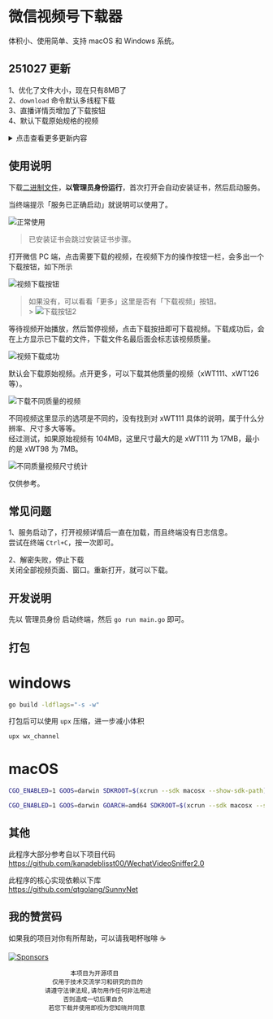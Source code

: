 # 微信视频号下载器

体积小、使用简单、支持 macOS 和 Windows 系统。

## 251027 更新

1、优化了文件大小，现在只有8MB了
<br/>
2、`download` 命令默认多线程下载
<br/>
3、直播详情页增加了下载按钮
<br/>
4、默认下载原始规格的视频


<details><summary>点击查看更多更新内容</summary>

## 250913 更新

1、视频号首页增加下载按钮
<br/>
2、增加 `uninstall` 命令，可卸载本工具安装的根证书
<br/>
3、修复打开长视频页面空白的问题


## 250808 更新

1、修复了微信新版本没有下载按钮的问题


## 250621 更新

1、优化下载时的「进度」展示效果
<br/>
2、增加 `download` 命令，可在终端下载视频及解密。超过 1G 的视频建议使用该方式下载
<br/>

```bash
# 使用方式
./wx_video_download_xx download --url "视频地址" --key 解密key --filename "文件名"
# 视频地址、文件名参数需要双引号包裹。解密key不用双引号
# 将会下载视频到 `Downloads` 目录，然后解密
```

3、视频号「更多」菜单中增加「打印下载命令」按钮
<br/>
4、修复安装证书时有些错误提示不是中文的问题


## 250514 更新

1、修复无法下载图片视频的问题

## 25042501 更新

1、修复了下载的视频无法播放的问题

## 250425 更新

1、修复了无法下载视频的问题

## 250424 更新

1、修复了 下载按钮样式不一致的问题
<br/>
2、修复了 更多按钮点击不显示更多菜单的问题
<br/>
3、增加了 windows 启动失败时提示是否以管理员身份运行

## 250215 更新

1、在控制台显示下载进度，当获取不到进度时显示已下载的字节数
<br/>
2、在「更多」菜单中增加封面图片下载
<br/>
3、自动检测当前网络设备并代理
<br/>
4、支持命令行参数指定要代理的网络设备和程序使用的端口号

```bash
./wx_video_download_xxx --dev=Wi-Fi --port=1080
```

> 一般情况下无需手动指定设备与端口号，直接 ./wx_video_download_xxx 即可

## 241216 更新

1、支持下载直播回放
<br/>
2、支持 macOS 系统
<br/>
在微信 Version 3.8.9 (28564) 测试可用

macOS 下使用说明

```bash
chmod +x ./wx_video_download_darwin_xxx
sudo ./wx_video_download_darwin_xxx
```

此时会提示文件不能打开，需要到系统设置中允许，然后重新执行 `sudo ./wx_video_download_darwin_xxx`。
<br/>

在安装证书的过程中会申请权限，同意即可。后续打开无需使用 `sudo`，只需要双击运行
<br/>

关闭 `macOS` 终端时请使用 `Command + c` 的方式，否则可能会出现系统代理未取消，导致网络无法访问的问题
<br/>

> 当出现网络无法访问时请检查系统代理并手动取消即可。

<br/>

## 241106 更新

1、修复了 非首次打开的视频，下载下来都无法播放的问题

现在点击页面上「更多推荐」视频，下载下来的视频可以正常打开播放了。
<br>
当出现「解密失败，停止下载」的提示，关闭全部视频页面、窗口。重新打开，就可以下载。

## 241104 更新

1、 支持下载不同质量的视频
<br>
2、 修复了下载的视频无法拖动进度条的问题
<br>
3、 修复了长视频内容进度未加载就下载，导致视频无法播放或不完整的问题
<br>
4、 修复了某些视频误判断为图片导致无法下载的问题
<br>
5、 修复了直播间一直加载中的问题

![下载按钮2](assets/screenshot13.png)

关于不同质量的视频，详情见下方使用说明。

## 241102 更新

在「更多」下拉菜单增加「下载视频」按钮，兼容不同详情页布局不同导致没有下载按钮的问题。

![下载按钮2](assets/screenshot10.png)

## 241101 更新

现在无需手动下载证书并安装了。
<br>
修复了下载时提示找不到 `lib/jszip.min.js` 的问题。

## 241031 更新

又遇到之前无法在页面下载的问题，这次改成了下载压缩包，视频在压缩包内的形式。
目前是可行的，但无法保证之后仍然可行。

建议使用 [WechatVideoSniffer2.0](https://github.com/kanadeblisst00/WechatVideoSniffer2.0) 稳定性更高。

## 241030 更新

当视频号内容是多张图片时，也会出现下载按钮。点击将会下载一个包含了全部图片的压缩包。

## 241022 更新

当视频被删除时没有正确地显示「被删除」而是一直处于加载中状态。
下载按钮修改成和其他操作按钮相同的样式。

## 241016 更新

前一个版本又下载不了，改回在页面直接下载又正常了，是和微信客户端版本有关吗，对这块不了解。
如果 241016 这个版本用不了，可以试试其他版本。
我目前微信客户端版本是 `Weixin 3.9.12.17`，可以正常下载的。

## 241011 更新

应该是视频号又改版了，不能直接在页面下载了。改成点击下载按钮复制视频链接到粘贴板，然后到谷歌或其他浏览器打开下载。
另外测试了很多视频都可以直接下载，没有加密了。所以如果有加密视频，新版本可能会下载失败。

> 在页面直接下载，理论上还是能实现，实现上要麻烦许多，后面再研究。

</details>

## 使用说明

下载[二进制文件](https://github.com/ltaoo/wx_channels_download/releases)，**以管理员身份运行**，首次打开会自动安装证书，然后启动服务。

当终端提示「服务已正确启动」就说明可以使用了。

![正常使用](assets/screenshot8.png)

> 已安装证书会跳过安装证书步骤。

打开微信 PC 端，点击需要下载的视频，在视频下方的操作按钮一栏，会多出一个下载按钮，如下所示

![视频下载按钮](assets/screenshot1.png)

> 如果没有，可以看看「更多」这里是否有「下载视频」按钮。<br> > ![下载按钮2](assets/screenshot10.png)

等待视频开始播放，然后暂停视频，点击下载按扭即可下载视频。下载成功后，会在上方显示已下载的文件，下载文件名最后面会标志该视频质量。

![视频下载成功](assets/screenshot2.png)

默认会下载原始视频。点开更多，可以下载其他质量的视频（xWT111、xWT126 等）。

![下载不同质量的视频](assets/screenshot13.png)
<br>

不同视频这里显示的选项是不同的，没有找到对 xWT111 具体的说明，属于什么分辨率、尺寸多大等等。
<br>
经过测试，如果原始视频有 104MB，这里尺寸最大的是 xWT111 为 17MB，最小的是 xWT98 为 7MB。

![不同质量视频尺寸统计](assets/screenshot14.png)

仅供参考。

## 常见问题

1、服务启动了，打开视频详情后一直在加载，而且终端没有日志信息。
<br>
尝试在终端 `Ctrl+C`，按一次即可。

2、解密失败，停止下载
<br>
关闭全部视频页面、窗口。重新打开，就可以下载。

## 开发说明

先以 管理员身份 启动终端，然后 `go run main.go` 即可。

## 打包

# windows

```bash
go build -ldflags="-s -w"
```

打包后可以使用 `upx` 压缩，进一步减小体积

```bash
upx wx_channel
```

# macOS

```bash
CGO_ENABLED=1 GOOS=darwin SDKROOT=$(xcrun --sdk macosx --show-sdk-path) go build -trimpath -ldflags="-s -w" -o wx_video_download
```

```bash
CGO_ENABLED=1 GOOS=darwin GOARCH=amd64 SDKROOT=$(xcrun --sdk macosx --show-sdk-path) go build -trimpath -ldflags="-s -w" -o wx_video_download
```

## 其他

此程序大部分参考自以下项目代码
<br>
https://github.com/kanadeblisst00/WechatVideoSniffer2.0

此程序的核心实现依赖以下库
<br>
https://github.com/qtgolang/SunnyNet

## 我的赞赏码

如果我的项目对你有所帮助，可以请我喝杯咖啡 ☕️

[![Sponsors](https://sponsorkit-iota.vercel.app/api/sponsors)](https://sponsorkit-iota.vercel.app/api/sponsors)

```text
                 本项目为开源项目
            仅用于技术交流学习和研究的目的
          请遵守法律法规,请勿用作任何非法用途
               否则造成一切后果自负
           若您下载并使用即视为您知晓并同意
```
